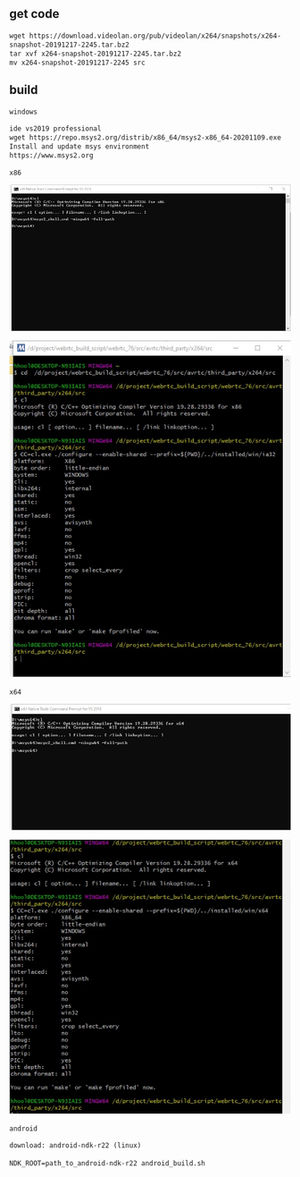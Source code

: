 #
## get code
```
wget https://download.videolan.org/pub/videolan/x264/snapshots/x264-snapshot-20191217-2245.tar.bz2
tar xvf x264-snapshot-20191217-2245.tar.bz2
mv x264-snapshot-20191217-2245 src
```
## build
`windows`
```
ide vs2019 professional
wget https://repo.msys2.org/distrib/x86_64/msys2-x86_64-20201109.exe
Install and update msys environment
https://www.msys2.org
```
`x86`

![Image](doc/x86_native_win.jpg "x86 Native Tools Command Prompt for VS 2019")

![Image](doc/msys2_x86_win.jpg "msys2 x86 console")

`x64`

![Image](doc/x64_native_win.jpg "x64 Native Tools Command Prompt for VS 2019")

![Image](doc/msys2_x64_win.jpg "msys2 x64 console")

`android`
```
download: android-ndk-r22 (linux)

NDK_ROOT=path_to_android-ndk-r22 android_build.sh
```

